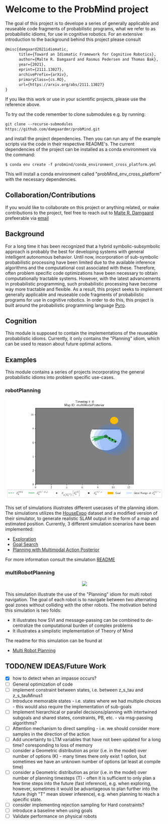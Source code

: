 # Welcome to the ProbMind project

The goal of this project is to develope a series of generally applicable and reuseable code fragments of probabilistic programs, what we refer to as probabilistic idioms, for use in cognitive robotics. For an extensive introduction to the background behind this project please consult
```
@misc{damgaard2021idiomatic,
      title={Toward an Idiomatic Framework for Cognitive Robotics}, 
      author={Malte R. Damgaard and Rasmus Pedersen and Thomas Bak},
      year={2021},
      eprint={2111.13027},
      archivePrefix={arXiv},
      primaryClass={cs.RO},
      url={https://arxiv.org/abs/2111.13027}
}
```
If you like this work or use in your scientific projects, please use the reference above.

To try out the code remember to clone submodules e.g. by running:
```
git clone --recurse-submodules https://github.com/damgaardmr/probMind.git 
```
and install the project dependencies. Then you can run any of the example scripts via the code in their respective README's. The current dependencies of the project can be installed as a conda environment via the command:
```
$ conda env create -f probmind/conda_environment_cross_platform.yml
```
This will install a conda environment called "probMind_env_cross_platform" with the necessary dependencies.

## Collaboration/Contributions
If you would like to collaborate on this project or anything related, or make contributions to the project, feel free to reach out to [Malte R. Damgaard](https://vbn.aau.dk/da/persons/134312) prefeerable via [email](mailto:mrd@es.aau.dk?subject=[GitHub]%20The%20ProbMind%20Project)

## Background
For a long time it has been recognized that a hybrid symbolic-subsymbolic approach is probably the best for developing systems with general intelligent autonomous behavior. Until now, incorporation of sub-symbolic probabilistic processing have been limited due to the available inference algorithms and the computational cost associated with these. Therefore, often problem specific code optimizations have been necessary to obtain computationally tractable systems. However, with the latest advancements in probabilistic programming, such probabilistic processing have become way more tractable and flexible. As a result, this project seeks to implement generally applicable and reuseable code fragments of probabilistic programs for use in cognitive robotics. In order to do this, this project is built around the probabilistic programming language [Pyro](https://pyro.ai/).

## Cognition
This module is supposed to contain the implementations of the reuseable probabilistic idioms. Currently, it only contains the "Planning" idiom, which can be used to reason about future optimal actions.

## Examples
This module contains a series of projects incorporating the general probabilistic idioms into problem specific use-cases. 

### robotPlanning
<p align="center">
  <img src=../examples/robotPlanning/docs/MultiModalActionPosterior1.gif>
</p>

This set of simulations illustrates different usecases of the planning idiom. The simulations utilizes the [HouseExpo](https://github.com/TeaganLi/HouseExpo) dataset and a modified version of their simulator, to generate realistic SLAM output in the form of a map and estimated position. Currently, 3 different simulation scenarios have been implemented:

- [Exploration](https://github.com/damgaardmr/probMind/blob/main/examples/robotPlanning/docs/README.md#exploration)
- [Goal Search](https://github.com/damgaardmr/probMind/blob/main/examples/robotPlanning/docs/README.md#goal-search)
- [Planning with Multimodal Action Posterior](https://github.com/damgaardmr/probMind/blob/main/examples/robotPlanning/docs/README.md#planning-with-multimodal-action-posterior)

For more information consult the simulation [README](../examples/robotPlanning/docs/README.md)

### multiRobotPlanning
<p align="center">
  <img src=../examples/multiRobotPlanning/docs/example.gif>
</p>

This simulation illustrate the use of the "Planning" idiom for multi robot navigation. The goal of each robot is to navigate between two alternating goal zones without colliding with the other robots. The motivation behind this simulation is two folds:
- It illustrates how SVI and message-passing can be combined to de-centralize the computational burden of complex problems
- It illustrates a simplistic implementation of Theory of Mind

The readme for this simulation can be found at
- [Multi Robot Planning](https://github.com/damgaardmr/probMind/tree/main/examples/multiRobotPlanning/docs#multirobotplanning)





## TODO/NEW IDEAS/Future Work
- [X] how to detect when an impasse occurs?
- [ ] General optimization of code
- [ ] implement constraint between states, i.e. between z_s_tau and z_s_tauMinus1
- [ ] Introduce memorable states - i.e. states where we had multiple choices - this would also require the implementation of sub-goals
- [ ] Implement hierarchical or parallel decisions/planning with intertwined subgoals and shared states, constraints, PB, etc. - via msg-passing algorithms?
- [ ] Attention mechanism to direct sampling - i.e. we should consider more samples in the direction of the action
- [ ] Add uncertainty to LTM variables that have not been updated for a long time? coresponding to loss of memory
- [ ] consider a Geometric distribution as prior (i.e. in the model) over number of options (K) - many times there only exist 1 option, but sometimes we have an unknown number of options (at least at compile time)
- [ ] consider a Geometric distribution as prior (i.e. in the model) over number of planning timesteps (T) - often it is sufficient to only plan a few time steps into the future (fast inference), e.g. when exploring, however, sometimes it would be advantageous to plan further into the future (high "T" mean slower inference), e.g. when planning to reach a specific state.
- [ ] consider implementing rejection sampling for Hard constraints?
- [ ] introduce a baseline when using goals
- [ ] Validate performance on physical robots
